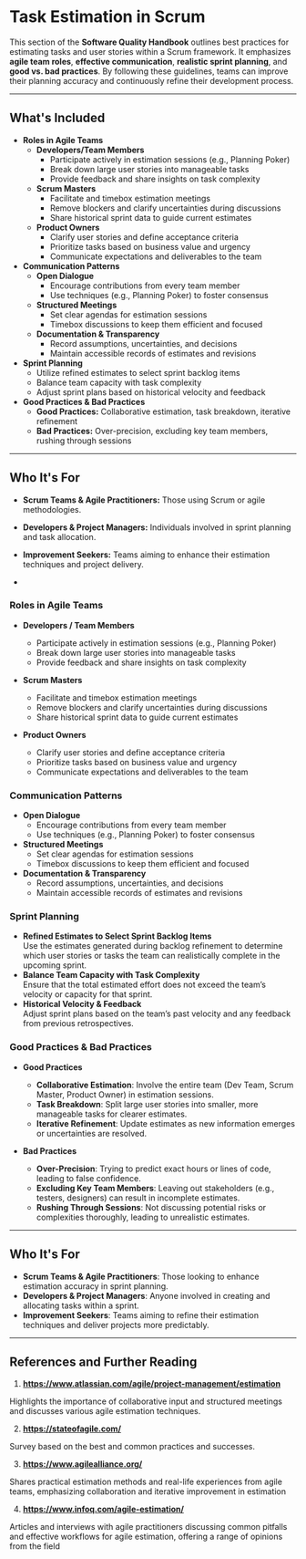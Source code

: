 # **Task Estimation in Scrum**

This section of the **Software Quality Handbook** outlines best practices for estimating tasks and user stories within a Scrum framework. It emphasizes **agile team roles**, **effective communication**, **realistic sprint planning**, and **good vs. bad practices**. By following these guidelines, teams can improve their planning accuracy and continuously refine their development process.

---

## **What's Included**
- **Roles in Agile Teams**
  - **Developers/Team Members**
    - Participate actively in estimation sessions (e.g., Planning Poker)
    - Break down large user stories into manageable tasks
    - Provide feedback and share insights on task complexity
  - **Scrum Masters**
    - Facilitate and timebox estimation meetings
    - Remove blockers and clarify uncertainties during discussions
    - Share historical sprint data to guide current estimates
  - **Product Owners**
    - Clarify user stories and define acceptance criteria
    - Prioritize tasks based on business value and urgency
    - Communicate expectations and deliverables to the team
- **Communication Patterns**
  - **Open Dialogue**
    - Encourage contributions from every team member
    - Use techniques (e.g., Planning Poker) to foster consensus
  - **Structured Meetings**
    - Set clear agendas for estimation sessions
    - Timebox discussions to keep them efficient and focused
  - **Documentation & Transparency**
    - Record assumptions, uncertainties, and decisions
    - Maintain accessible records of estimates and revisions
- **Sprint Planning**
  - Utilize refined estimates to select sprint backlog items
  - Balance team capacity with task complexity
  - Adjust sprint plans based on historical velocity and feedback
- **Good Practices & Bad Practices**
  - **Good Practices:** Collaborative estimation, task breakdown, iterative refinement
  - **Bad Practices:** Over-precision, excluding key team members, rushing through sessions

---

## **Who It's For**
- **Scrum Teams & Agile Practitioners:** Those using Scrum or agile methodologies.
- **Developers & Project Managers:** Individuals involved in sprint planning and task allocation.
- **Improvement Seekers:** Teams aiming to enhance their estimation techniques and project delivery.

- 

### **Roles in Agile Teams**
- **Developers / Team Members**
  - Participate actively in estimation sessions (e.g., Planning Poker)
  - Break down large user stories into manageable tasks
  - Provide feedback and share insights on task complexity

- **Scrum Masters**
  - Facilitate and timebox estimation meetings
  - Remove blockers and clarify uncertainties during discussions
  - Share historical sprint data to guide current estimates

- **Product Owners**
  - Clarify user stories and define acceptance criteria
  - Prioritize tasks based on business value and urgency
  - Communicate expectations and deliverables to the team

### **Communication Patterns**
- **Open Dialogue**
  - Encourage contributions from every team member
  - Use techniques (e.g., Planning Poker) to foster consensus
- **Structured Meetings**
  - Set clear agendas for estimation sessions
  - Timebox discussions to keep them efficient and focused
- **Documentation & Transparency**
  - Record assumptions, uncertainties, and decisions
  - Maintain accessible records of estimates and revisions

### **Sprint Planning**
- **Refined Estimates to Select Sprint Backlog Items**  
  Use the estimates generated during backlog refinement to determine which user stories or tasks the team can realistically complete in the upcoming sprint.
- **Balance Team Capacity with Task Complexity**  
  Ensure that the total estimated effort does not exceed the team’s velocity or capacity for that sprint.
- **Historical Velocity & Feedback**  
  Adjust sprint plans based on the team’s past velocity and any feedback from previous retrospectives.

### **Good Practices & Bad Practices**

- **Good Practices**  
  - **Collaborative Estimation**: Involve the entire team (Dev Team, Scrum Master, Product Owner) in estimation sessions.  
  - **Task Breakdown**: Split large user stories into smaller, more manageable tasks for clearer estimates.  
  - **Iterative Refinement**: Update estimates as new information emerges or uncertainties are resolved.  

- **Bad Practices**  
  - **Over-Precision**: Trying to predict exact hours or lines of code, leading to false confidence.  
  - **Excluding Key Team Members**: Leaving out stakeholders (e.g., testers, designers) can result in incomplete estimates.  
  - **Rushing Through Sessions**: Not discussing potential risks or complexities thoroughly, leading to unrealistic estimates.

---

## **Who It's For**
- **Scrum Teams & Agile Practitioners**: Those looking to enhance estimation accuracy in sprint planning.  
- **Developers & Project Managers**: Anyone involved in creating and allocating tasks within a sprint.  
- **Improvement Seekers**: Teams aiming to refine their estimation techniques and deliver projects more predictably.

---


##  References and Further Reading

1. **https://www.atlassian.com/agile/project-management/estimation**

Highlights the importance of collaborative input and structured meetings and discusses various agile estimation techniques.


2. **https://stateofagile.com/**
   
Survey based on the best and common practices and successes.


3. **https://www.agilealliance.org/**
   
Shares practical estimation methods and real-life experiences from agile teams, emphasizing collaboration and iterative improvement in estimation


4. **https://www.infoq.com/agile-estimation/**
   
Articles and interviews with agile practitioners discussing common pitfalls and effective workflows for agile estimation, offering a range of opinions from the field
